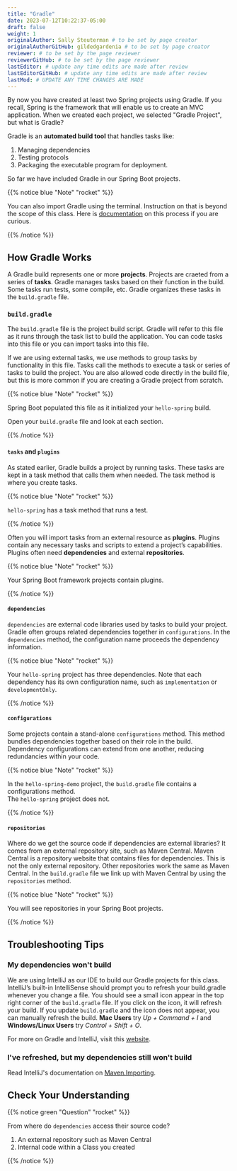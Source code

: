 ```yaml
---
title: "Gradle"
date: 2023-07-12T10:22:37-05:00
draft: false
weight: 1
originalAuthor: Sally Steuterman # to be set by page creator
originalAuthorGitHub: gildedgardenia # to be set by page creator
reviewer: # to be set by the page reviewer
reviewerGitHub: # to be set by the page reviewer
lastEditor: # update any time edits are made after review
lastEditorGitHub: # update any time edits are made after review
lastMod: # UPDATE ANY TIME CHANGES ARE MADE
---
```


By now you have created at least two Spring projects using Gradle. If you recall, Spring is the framework that will enable us to create an MVC application. When we created each project, we selected "Gradle Project", but what is Gradle?

Gradle is an **automated build tool** that handles tasks like:

1. Managing dependencies
1. Testing protocols
1. Packaging the executable program for deployment.

So far we have included Gradle in our Spring Boot projects.  

{{% notice blue "Note" "rocket" %}}

   You can also import Gradle using the terminal. 
   Instruction on that is beyond the scope of this class.
   Here is [documentation](https://spring.io/guides/gs/gradle/) on this process if you are curious.

{{% /notice %}}

## How Gradle Works

A Gradle build represents one or more **projects**. Projects are craeted from a series of **tasks**. Gradle manages tasks based on their function in the build. Some tasks run tests, some compile, etc. Gradle organizes these tasks in the `build.gradle` file. 

### `build.gradle`

The `build.gradle` file is the project build script. Gradle will refer to this file as it runs through the task list to build the application. You can code tasks into this file or you can import tasks into this file.

If we are using external tasks, we use methods to group tasks by functionality in this file. Tasks call the methods to execute a task or series of tasks to build the project. You are also allowed code directly in the build file, but this is more common if you are creating a Gradle project from scratch.
 
{{% notice blue "Note" "rocket" %}}
   
   Spring Boot populated this file as it initialized your `hello-spring` build. 
   
   Open your `build.gradle` file and look at each section.

{{% /notice %}}

#### `tasks` and `plugins`

As stated earlier, Gradle builds a project by running tasks. These tasks are kept in a task method that calls them when needed. The task method is where you create tasks.   

{{% notice blue "Note" "rocket" %}}
   
  `hello-spring` has a task method that runs a test.

{{% /notice %}}

Often you will import tasks from an external resource as **plugins**. Plugins contain any necessary tasks and scripts to extend a project’s capabilities. Plugins often need **dependencies** and external **repositories**.  

{{% notice blue "Note" "rocket" %}}

   Your Spring Boot framework projects contain plugins.

{{% /notice %}}

#### `dependencies`

`dependencies` are external code libraries used by tasks to build your project. Gradle often groups related dependencies together in `configurations`. In the `dependencies` method, the configuration name proceeds the dependency information.

{{% notice blue "Note" "rocket" %}}

   Your `hello-spring` project has three dependencies. 
   Note that each dependency has its own configuration name, such as `implementation` or `developmentOnly`.

{{% /notice %}}

#### `configurations`

Some projects contain a stand-alone `configurations` method. This method bundles dependencies together based on their role in the build. Dependency configurations can extend from one another, reducing redundancies within your code.
   
{{% notice blue "Note" "rocket" %}}

   In the `hello-spring-demo` project, the `build.gradle` file contains a configurations method.  
   The `hello-spring` project does not.

{{% /notice %}}

#### `repositories`

Where do we get the source code if dependencies are external libraries? It comes from an external repository site, such as Maven Central. Maven Central is a repository website that contains files for dependencies. This is not the only external repository.  Other repositories work the same as Maven Central. In the `build.gradle` file we link up with Maven Central by using the `repositories` method.

{{% notice blue "Note" "rocket" %}}

   You will see repositories in your Spring Boot projects.

{{% /notice %}}

## Troubleshooting Tips

### My dependencies won't build

We are using IntelliJ as our IDE to build our Gradle projects for this class. 
IntelliJ’s built-in IntelliSense should prompt you to refresh your build.gradle whenever 
you change a file. You should see a small icon appear in the top right corner of the `build.gradle` file. 
If you click on the icon, it will refresh your build.
If you update `build.gradle` and the icon does not appear, you can manually refresh the build. 
**Mac Users** try *Up + Command + I* and **Windows/Linux Users** try *Control + Shift + O*.

For more on Gradle and IntelliJ, visit this [website](https://www.jetbrains.com/idea/guide/tutorials/working-with-gradle/gradle-dependencies/).

### I've refreshed, but my dependencies still won't build

Read IntelliJ's  documentation on [Maven.Importing](https://www.jetbrains.com/help/idea/maven-importing.html). 

## Check Your Understanding

{{% notice green "Question" "rocket" %}}

   From where do `dependencies` access their source code?
   1. An external repository such as Maven Central
   1. Internal code within a Class you created

{{% /notice %}}

<!-- 1, an external repository such as Maven Central -->